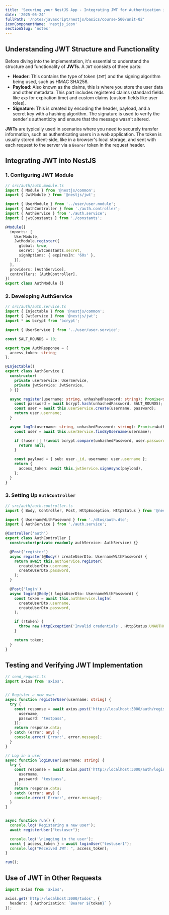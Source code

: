 ```yaml
---
title: 'Securing your NestJS App - Integrating JWT for Authentication in NestJS'
date: '2025-05-24'
fullPath: '/notes/javascript/nestjs/basics/course-500/unit-02'
iconComponentName: 'nestjs_icon'
sectionSlug: 'notes'
---
```


## Understanding JWT Structure and Functionality

Before diving into the implementation, it's essential to understand the structure and functionality of **JWTs**. A `JWT` consists of three parts:

- **Header**: This contains the type of token (`JWT`) and the signing algorithm being used, such as HMAC SHA256.
- **Payload**: Also known as the claims, this is where you store the user data and other metadata. This part includes registered claims (standard fields like `exp` for expiration time) and custom claims (custom fields like user roles).
- **Signature**: This is created by encoding the header, payload, and a secret key with a hashing algorithm. The signature is used to verify the sender's authenticity and ensure that the message wasn't altered.

**JWTs** are typically used in scenarios where you need to securely transfer information, such as authenticating users in a web application. The token is usually stored client-side, like in a browser's local storage, and sent with each request to the server via a `Bearer` token in the request header.

## Integrating JWT into NestJS

### 1. Configuring JWT Module

```typescript
// src/auth/auth.module.ts
import { Module } from '@nestjs/common';
import { JwtModule } from '@nestjs/jwt';

import { UserModule } from '../user/user.module';
import { AuthController } from './auth.controller';
import { AuthService } from './auth.service';
import { jwtConstants } from './constants';

@Module({
  imports: [
    UserModule,
    JwtModule.register({
      global: true,
      secret: jwtConstants.secret,
      signOptions: { expiresIn: '60s' },
    }),
  ],
  providers: [AuthService],
  controllers: [AuthController],
})
export class AuthModule {}
```

### 2. Developing AuthService

```typescript
// src/auth/auth.service.ts
import { Injectable } from '@nestjs/common';
import { JwtService } from '@nestjs/jwt';
import * as bcrypt from 'bcrypt';

import { UserService } from '../user/user.service';

const SALT_ROUNDS = 10;

export type AuthResponse = {
  access_token: string;
};

@Injectable()
export class AuthService {
  constructor(
    private userService: UserService,
    private jwtService: JwtService,
  ) {}

  async register(username: string, unhashedPassword: string): Promise<string> {
    const password = await bcrypt.hash(unhashedPassword, SALT_ROUNDS);
    const user = await this.userService.create(username, password);
    return user.username;
  }

  async logIn(username: string, unhashedPassword: string): Promise<AuthResponse | null> {
    const user = await this.userService.findByUsername(username);

    if (!user || !(await bcrypt.compare(unhashedPassword, user.password))) {
      return null;
    }

    const payload = { sub: user._id, username: user.username };
    return {
      access_token: await this.jwtService.signAsync(payload),
    };
  }
}
```

### 3. Setting Up `AuthController`

```typescript
// src/auth/auth.controller.ts
import { Body, Controller, Post, HttpException, HttpStatus } from '@nestjs/common';

import { UsernameWithPassword } from './dtos/auth.dto';
import { AuthService } from './auth.service';

@Controller('auth')
export class AuthController {
  constructor(private readonly authService: AuthService) {}

  @Post('register')
  async register(@Body() createUserDto: UsernameWithPassword) {
    return await this.authService.register(
      createUserDto.username,
      createUserDto.password,
    );
  }

  @Post('login')
  async login(@Body() loginUserDto: UsernameWithPassword) {
    const token = await this.authService.logIn(
      createUserDto.username,
      createUserDto.password,
    );

    if (!token) {
      throw new HttpException('Invalid credentials', HttpStatus.UNAUTHORIZED);
    }

    return token;
  }
}
```

## Testing and Verifying JWT Implementation

```typescript
// send_request.ts
import axios from 'axios';


// Register a new user
async function registerUser(username: string) {
  try {
    const response = await axios.post('http://localhost:3000/auth/register', {
      username,
      password: 'testpass',
    });
    return response.data;
  } catch (error: any) {
    console.error('Error:', error.message);
  }
}

// Log in a user
async function loginUser(username: string) {
  try {
    const response = await axios.post('http://localhost:3000/auth/login', {
      username,
      password: 'testpass',
    });
    return response.data;
  } catch (error: any) {
    console.error('Error:', error.message);
  }
}


async function run() {
  console.log('Registering a new user');
  await registerUser("testuser");

  console.log('\nLogging in the user');
  const { access_token } = await loginUser("testuser1");
  console.log("Received JWT: ", access_token);
}

run();
```

## Use of JWT in Other Requests

```typescript
import axios from 'axios';

axios.get('http://localhost:3000/todos', {
  headers: { Authorization: `Bearer ${token}` }
});
```
